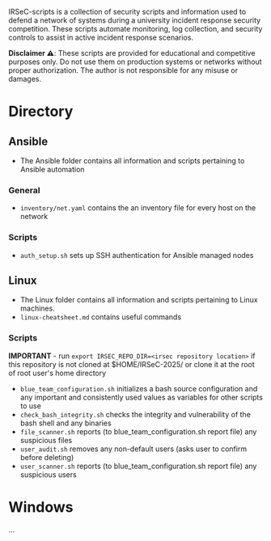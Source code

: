 IRSeC-scripts is a collection of security scripts and information used to defend a network of systems during a university incident response security competition. These scripts automate monitoring, log collection, and security controls to assist in active incident response scenarios.

**Disclaimer ⚠️**:
These scripts are provided for educational and competitive purposes only. Do not use them on production systems or networks without proper authorization. The author is not responsible for any misuse or damages.

# Directory

## Ansible
- The Ansible folder contains all information and scripts pertaining to Ansible automation

### General 
- `inventory/net.yaml` contains the an inventory file for every host on the network

### Scripts
- `auth_setup.sh` sets up SSH authentication for Ansible managed nodes

## Linux
- The Linux folder contains all information and scripts pertaining to Linux machines.
- `linux-cheatsheet.md` contains useful commands
### Scripts
**IMPORTANT** - run `export IRSEC_REPO_DIR=<irsec repository location>` if this repository is not cloned at $HOME/IRSeC-2025/ or clone it at the root of root user's home directory 
- `blue_team_configuration.sh` initializes a bash source configuration and any important and consistently used values as variables for other scripts to use
- `check_bash_integrity.sh` checks the integrity and vulnerability of the bash shell and any binaries
- `file_scanner.sh` reports (to blue_team_configuration.sh report file) any suspicious files
- `user_audit.sh` removes any non-default users (asks user to confirm before deleting)
- `user_scanner.sh` reports (to blue_team_configuration.sh report file) any suspicious users

# Windows
...
